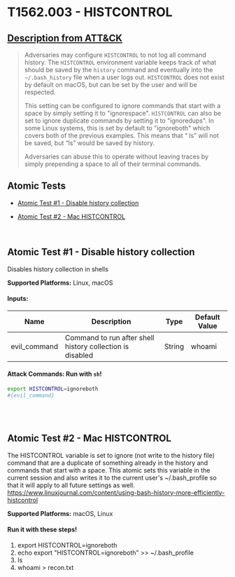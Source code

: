 # T1562.003 - HISTCONTROL
## [Description from ATT&CK](https://attack.mitre.org/techniques/T1562/003)
<blockquote>Adversaries may configure <code>HISTCONTROL</code> to not log all command history. The <code>HISTCONTROL</code> environment variable keeps track of what should be saved by the <code>history</code> command and eventually into the <code>~/.bash_history</code> file when a user logs out. <code>HISTCONTROL</code> does not exist by default on macOS, but can be set by the user and will be respected.

This setting can be configured to ignore commands that start with a space by simply setting it to "ignorespace". <code>HISTCONTROL</code> can also be set to ignore duplicate commands by setting it to "ignoredups". In some Linux systems, this is set by default to "ignoreboth" which covers both of the previous examples. This means that “ ls” will not be saved, but “ls” would be saved by history.

 Adversaries can abuse this to operate without leaving traces by simply prepending a space to all of their terminal commands.</blockquote>

## Atomic Tests

- [Atomic Test #1 - Disable history collection](#atomic-test-1---disable-history-collection)

- [Atomic Test #2 - Mac HISTCONTROL](#atomic-test-2---mac-histcontrol)


<br/>

## Atomic Test #1 - Disable history collection
Disables history collection in shells

**Supported Platforms:** Linux, macOS




#### Inputs:
| Name | Description | Type | Default Value | 
|------|-------------|------|---------------|
| evil_command | Command to run after shell history collection is disabled | String | whoami|


#### Attack Commands: Run with `sh`! 


```sh
export HISTCONTROL=ignoreboth
#{evil_command}
```






<br/>
<br/>

## Atomic Test #2 - Mac HISTCONTROL
The HISTCONTROL variable is set to ignore (not write to the history file) command that are a duplicate of something already in the history 
and commands that start with a space. This atomic sets this variable in the current session and also writes it to the current user's ~/.bash_profile 
so that it will apply to all future settings as well.
https://www.linuxjournal.com/content/using-bash-history-more-efficiently-histcontrol

**Supported Platforms:** macOS, Linux




#### Run it with these steps! 
1. export HISTCONTROL=ignoreboth
2. echo export "HISTCONTROL=ignoreboth" >> ~/.bash_profile
3. ls
4. whoami > recon.txt







<br/>
